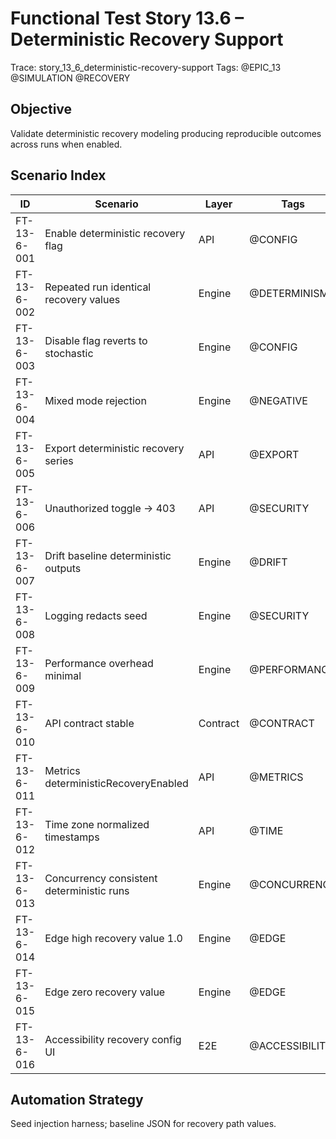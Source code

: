# Functional Test Story 13.6 – Deterministic Recovery Support

Trace: story_13_6_deterministic-recovery-support
Tags: @EPIC_13 @SIMULATION @RECOVERY

## Objective
Validate deterministic recovery modeling producing reproducible outcomes across runs when enabled.

## Scenario Index
| ID | Scenario | Layer | Tags |
|----|----------|-------|------|
| FT-13-6-001 | Enable deterministic recovery flag | API | @CONFIG |
| FT-13-6-002 | Repeated run identical recovery values | Engine | @DETERMINISM |
| FT-13-6-003 | Disable flag reverts to stochastic | Engine | @CONFIG |
| FT-13-6-004 | Mixed mode rejection | Engine | @NEGATIVE |
| FT-13-6-005 | Export deterministic recovery series | API | @EXPORT |
| FT-13-6-006 | Unauthorized toggle -> 403 | API | @SECURITY |
| FT-13-6-007 | Drift baseline deterministic outputs | Engine | @DRIFT |
| FT-13-6-008 | Logging redacts seed | Engine | @SECURITY |
| FT-13-6-009 | Performance overhead minimal | Engine | @PERFORMANCE |
| FT-13-6-010 | API contract stable | Contract | @CONTRACT |
| FT-13-6-011 | Metrics deterministicRecoveryEnabled | API | @METRICS |
| FT-13-6-012 | Time zone normalized timestamps | API | @TIME |
| FT-13-6-013 | Concurrency consistent deterministic runs | Engine | @CONCURRENCY |
| FT-13-6-014 | Edge high recovery value 1.0 | Engine | @EDGE |
| FT-13-6-015 | Edge zero recovery value | Engine | @EDGE |
| FT-13-6-016 | Accessibility recovery config UI | E2E | @ACCESSIBILITY |

## Automation Strategy
Seed injection harness; baseline JSON for recovery path values.
